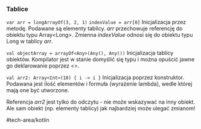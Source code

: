 ### Tablice

`var arr = longArrayOf(3, 2, 1)` 
`indexValue = arr[0]`
Inicjalizacja przez metodę. Podawane są elementy tablicy. _arr_ przechowuje referencję do obiektu typu Array\<Long\>. Zmienna _indexValue_ odnosi się do obiektu typu Long w tablicy _arr_.

`val objectArray = arrayOf<Any>(Any(), Any())`
Inicjalizacja tablicy obiektów. Kompilator jest w stanie domyślić się typu i można opuścić jawne go deklarowanie poprzez <>.



`val arr2: Array<Int>(10) { i -> i }`
Inicjalizacja poprzez konstruktor. Podawana jest ilość elementów i formuła (wyrażenie lambda), wedle której mają one być utworzone. 

Referencja _arr2_ jest tylko do odczytu - nie może wskazywać na inny obiekt. Ale sam obiekt (np. elementy tablicy) jak najbardziej może ulegać zmianom!

#tech-area/kotlin 
